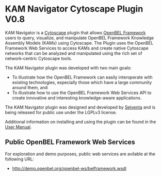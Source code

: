 KAM Navigator Cytoscape Plugin V0.8
===================================

KAM Navigator is a [Cytoscape](http://www.cytoscape.org/) plugin that allows [OpenBEL Framework](http://www.openbel.org/) users to query, visualize, and 
manipulate OpenBEL Framework Knowledge Assembly Models (KAMs) using Cytoscape. The Plugin uses the OpenBEL Framework Web Services 
to access KAMs and create native Cytoscape networks that can be analyzed and manipulated using the 
rich set of network-centric Cytoscape tools.

The KAM Navigator plugin was developed with two main goals:

-   To illustrate how the OpenBEL Framework can easily interoperate with existing technologies, especially those which have a large community around them, and
-   To illustrate how to use the OpenBEL Framework Web Services API to create innovative and interesting knowledge-aware applications.

The KAM Navigator plugin was designed and developed by [Selventa](http://www.selventa.com) and is being released 
for public use under the LGPLv3 license.

Additional information on installing and using the plugin can be found in the [User Manual](https://github.com/OpenBEL/Cytoscape-Plugins/wiki).

Public OpenBEL Framework Web Services
-------------------------------------

For exploration and demo purposes, public web services are avilable at the
following URL:
-    http://demo.openbel.org/openbel-ws/belframework.wsdl
